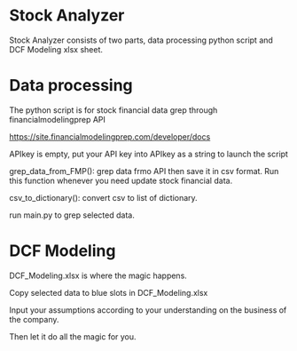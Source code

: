 # Stock Analyzer
Stock Analyzer consists of two parts, data processing python script and DCF Modeling xlsx sheet.

# Data processing
The python script is for stock financial data grep through financialmodelingprep API 

https://site.financialmodelingprep.com/developer/docs

APIkey is empty, put your API key into APIkey as a string to launch the script

grep_data_from_FMP(): 
grep data frmo API then save it in csv format.
Run this function whenever you need update stock financial data.

csv_to_dictionary(): convert csv to list of dictionary.

run main.py to grep selected data.

# DCF Modeling
DCF_Modeling.xlsx is where the magic happens.

Copy selected data to blue slots in DCF_Modeling.xlsx

Input your assumptions according to your understanding on the business of the company.

Then let it do all the magic for you.
